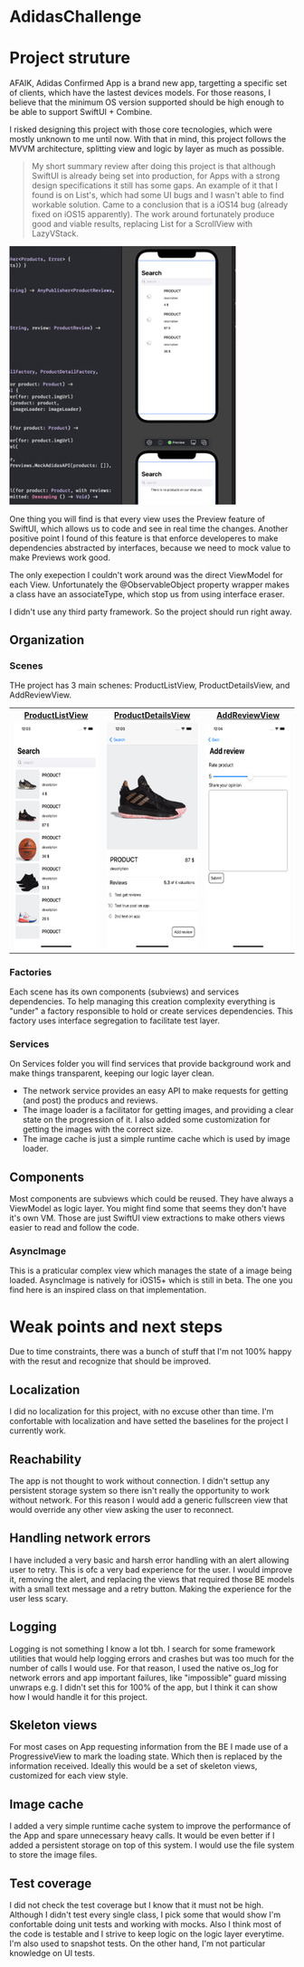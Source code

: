 # AdidasChallenge

# Project struture

AFAIK, Adidas Confirmed App is a brand new app, targetting a specific set of clients, which have the lastest devices models. For those reasons, I believe that the minimum OS version supported should be high enough to be able to support SwiftUI + Combine.

I risked designing this project with those core tecnologies, which were mostly unknown to me until now. With that in mind, this project follows the MVVM architecture, splitting view and logic by layer as much as possible.

> My short summary review after doing this project is that although SwiftUI is already being set into production, for Apps with a strong design specifications it still has some gaps. An example of it that I found is on List's, which had some UI bugs and I wasn't able to find workable solution. Came to a conclusion that is a iOS14 bug (already fixed on iOS15 apparently). The work around fortunately produce good and viable results, replacing List for a ScrollView with LazyVStack.

<img src="Documentation/PreviewsSample.png" width="400px"/>

One thing you will find is that every view uses the Preview feature of SwiftUI, which allows us to code and see in real time the changes. Another positive point I found of this feature is that enforce developeres to make dependencies abstracted by interfaces, because we need to mock value to make Previews work good.

The only exepection I couldn't work around was the direct ViewModel for each View. Unfortunately the @ObservableObject property wrapper makes a class have an associateType, which stop us from using interface eraser.

I didn't use any third party framework. So the project should run right away.

## Organization

### Scenes
THe project has 3 main schenes: ProductListView, ProductDetailsView, and AddReviewView.
<table style="width:100%">
    <th><a href="AdidasChallenge/Scenes/ProductListView">ProductListView</a></th>
    <th><a href="AdidasChallenge/Scenes/ProductDetailsView">ProductDetailsView</a></th>
    <th><a href="AdidasChallenge/Scenes/AddReviewView">AddReviewView</a></th>
  </tr>
  <tr>
    <td><img src="Documentation/ProductListViewPreview.png" height="400px"/></td>
    <td><img src="Documentation/ProductDetailsViewPreview.png" height="400px"/></td>
    <td><img src="Documentation/AddReviewViewPreview.png" height="400px"/></td>
  </tr>
</table>

### Factories
Each scene has its own components (subviews) and services dependencies. To help managing this creation complexity everything is "under" a factory responsible to hold or create services dependencies. This factory uses interface segregation to facilitate test layer. 

### Services
On Services folder you will find services that provide background work and make things transparent, keeping our logic layer clean.

- The network service provides an easy API to make requests for getting (and post) the producs and reviews.
- The image loader is a facilitator for getting images, and providing a clear state on the progression of it. I also added some customization for getting the images  with the correct size.
- The image cache is just a simple runtime cache which is used by image loader.

## Components

Most components are subviews which could be reused. They have always a ViewModel as logic layer. You might find some that seems they don't have it's own VM. Those are just SwiftUI view extractions to make others views easier to read and follow the code.

### AsyncImage

This is a praticular complex view which manages the state of a image being loaded. AsyncImage is natively for iOS15+ which is still in beta. The one you find here is an inspired class on that implementation.

# Weak points and next steps

Due to time constraints, there was a bunch of stuff that I'm not 100% happy with the resut and recognize that should be improved.

## Localization

I did no localization for this project, with no excuse other than time. I'm confortable with localization and have setted the baselines for the project I currently work.

## Reachability

The app is not thought to work without connection. I didn't settup any persistent storage system so there isn't really the opportunity to work without network. For this reason I would add a generic fullscreen view that would override any other view asking the user to reconnect.

## Handling network errors

I have included a very basic and harsh error handling with an alert allowing user to retry. This is ofc a very bad experience for the user. I would improve it, removing the alert, and replacing the views that required those BE models with a small text message and a retry button. Making the experience for the user less scary.

## Logging

Logging is not something I know a lot tbh. I search for some framework utilities that would help logging errors and crashes but was too much for the number of calls I would use. For that reason, I used the native os_log for network errors and app important failures, like "impossible" guard missing unwraps e.g. I didn't set this for 100% of the app, but I think it can show how I would handle it for this project.

## Skeleton views

For most cases on App requesting information from the BE I made use of a ProgressiveView to mark the loading state. Which then is replaced by the information received. Ideally this would be a set of skeleton views, customized for each view style.

## Image cache

I added a very simple runtime cache system to improve the performance of the App and spare unnecessary heavy calls. It would be even better if I added a persistent storage on top of this system. I would use the file system to store the image files.

## Test coverage

I did not check the test coverage but I know that it must not be high. Although I didn't test every single class, I pick some that would show I'm confortable doing unit tests and working with mocks. Also I think most of the code is testable and I strive to keep logic on the logic layer everytime. I'm also used to snapshot tests. On the other hand, I'm not particular knowledge on UI tests.



